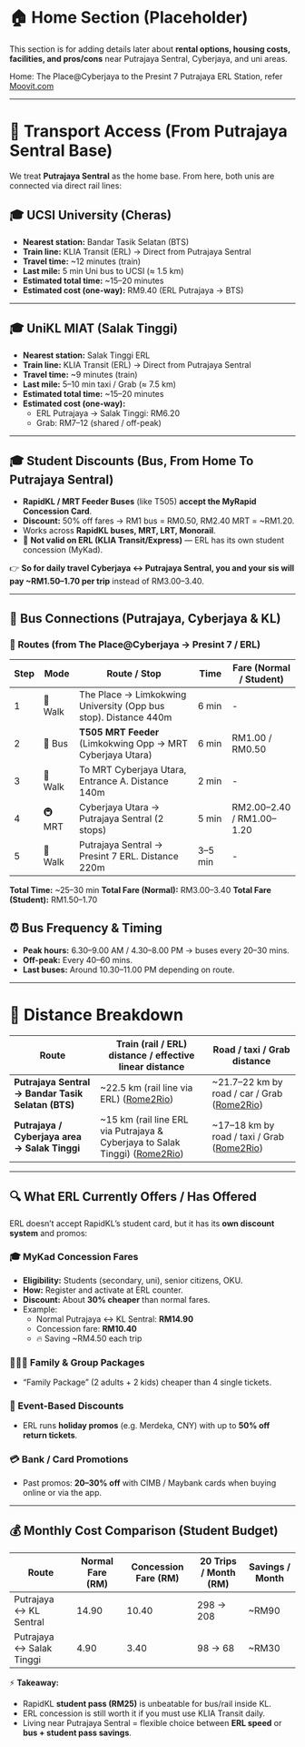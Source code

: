 # 🏠 Home Section (Placeholder)

This section is for adding details later about **rental options, housing costs, facilities, and pros/cons** near Putrajaya Sentral, Cyberjaya, and uni areas.

Home: The Place@Cyberjaya to the Presint 7 Putrajaya ERL Station, refer [Moovit.com](https://moovitapp.com/tripplan/kuala_lumpur-1082/poi/Presint%207/The%20Place@Cyberjaya,%20Sepang/itinerary/en?customerId=4908&ref=1&af_sub8=%2Findex%2Fen%2Fpublic_transit-Presint_7-Kuala_Lumpur-site_181065906-1082&af_sub9=Search%20bar%20button&poiType=site&abTest=V1-Destinations-1755070143&fll=2.937272_101.662388&tll=2.93034_101.672387&metroSeoName=Kuala_Lumpur)

---

# 🚆 Transport Access (From Putrajaya Sentral Base)

We treat **Putrajaya Sentral** as the home base. From here, both unis are connected via direct rail lines:

## 🎓 UCSI University (Cheras)

* **Nearest station:** Bandar Tasik Selatan (BTS)  
* **Train line:** KLIA Transit (ERL) → Direct from Putrajaya Sentral  
* **Travel time:** ~12 minutes (train)  
* **Last mile:** 5 min Uni bus to UCSI (≈ 1.5 km)  
* **Estimated total time:** ~15–20 minutes  
* **Estimated cost (one-way):** RM9.40 (ERL Putrajaya → BTS)

---

## 🎓 UniKL MIAT (Salak Tinggi)

* **Nearest station:** Salak Tinggi ERL  
* **Train line:** KLIA Transit (ERL) → Direct from Putrajaya Sentral  
* **Travel time:** ~9 minutes (train)  
* **Last mile:** 5–10 min taxi / Grab (≈ 7.5 km)  
* **Estimated total time:** ~15–20 minutes  
* **Estimated cost (one-way):**  
  * ERL Putrajaya → Salak Tinggi: RM6.20  
  * Grab: RM7–12 (shared / off-peak)  

---

## 🎓 Student Discounts (Bus, From Home To Putrajaya Sentral)

* **RapidKL / MRT Feeder Buses** (like T505) **accept the MyRapid Concession Card**.
* **Discount:** 50% off fares → RM1 bus = RM0.50, RM2.40 MRT = ~RM1.20.
* Works across **RapidKL buses, MRT, LRT, Monorail**.
* 🚫 **Not valid on ERL (KLIA Transit/Express)** — ERL has its own student concession (MyKad).

👉 **So for daily travel Cyberjaya ↔ Putrajaya Sentral, you and your sis will pay ~RM1.50–1.70 per trip** instead of RM3.00–3.40.

---

## 🚌 Bus Connections (Putrajaya, Cyberjaya & KL)

### 🔄 Routes (from The Place@Cyberjaya → Presint 7 / ERL)

| Step | Mode    | Route / Stop                                               | Time    | Fare (Normal / Student)   |
| ---- | ------- | ---------------------------------------------------------- | ------- | ------------------------- |
| 1    | 🚶 Walk | The Place → Limkokwing University (Opp bus stop).  Distance 440m           | 6 min   | -                      |
| 2    | 🚌 Bus  | **T505 MRT Feeder** (Limkokwing Opp → MRT Cyberjaya Utara) | 6 min   | RM1.00 / RM0.50           |
| 3    | 🚶 Walk | To MRT Cyberjaya Utara, Entrance A. Distance 140m                         | 2 min   | -                      |
| 4    | 🚇 MRT  | Cyberjaya Utara → Putrajaya Sentral (2 stops)              | 5 min   | RM2.00–2.40 / RM1.00–1.20 |
| 5    | 🚶 Walk | Putrajaya Sentral → Presint 7 ERL. Distance 220m                          | 3–5 min | -                      |

**Total Time:** ~25–30 min
**Total Fare (Normal):** RM3.00–3.40
**Total Fare (Student):** RM1.50–1.70


## ⏰ Bus Frequency & Timing

* **Peak hours:** 6.30–9.00 AM / 4.30–8.00 PM → buses every 20–30 mins.  
* **Off-peak:** Every 40–60 mins.  
* **Last buses:** Around 10.30–11.00 PM depending on route.  

---

# 📏 Distance Breakdown

| Route                                              | Train (rail / ERL) distance / effective linear distance                          | Road / taxi / Grab distance                      |
| -------------------------------------------------- | -------------------------------------------------------------------------------- | ------------------------------------------------ |
| **Putrajaya Sentral → Bandar Tasik Selatan (BTS)** | ~22.5 km (rail line via ERL) ([Rome2Rio][1])                                     | ~21.7–22 km by road / car / Grab ([Rome2Rio][2]) |
| **Putrajaya / Cyberjaya area → Salak Tinggi**      | ~15 km (rail line ERL via Putrajaya & Cyberjaya to Salak Tinggi) ([Rome2Rio][3]) | ~17–18 km by road / taxi / Grab ([Rome2Rio][4])  |

[1]: https://www.rome2rio.com/s/Putrajaya-Sentral/Bandar-Tasik-Selatan?utm_source=chatgpt.com  
[2]: https://www.rome2rio.com/s/Putrajaya-Sentral/Bandar-Tasik-Selatan-Station?utm_source=chatgpt.com  
[3]: https://www.rome2rio.com/s/Cyberjaya/Salak-Tinggi-ERL-Station?utm_source=chatgpt.com  
[4]: https://www.rome2rio.com/s/Putrajaya-Sentral/Salak-Tinggi?utm_source=chatgpt.com  

---

## 🔍 What ERL Currently Offers / Has Offered

ERL doesn’t accept RapidKL’s student card, but it has its **own discount system** and promos:

### 🎓 MyKad Concession Fares
* **Eligibility:** Students (secondary, uni), senior citizens, OKU.  
* **How:** Register and activate at ERL counter.  
* **Discount:** About **30% cheaper** than normal fares.  
* Example:  
  * Normal Putrajaya ↔ KL Sentral: **RM14.90**  
  * Concession fare: **RM10.40**  
  * 🔥 Saving ~RM4.50 each trip  

### 👨‍👩‍👧 Family & Group Packages
* “Family Package” (2 adults + 2 kids) cheaper than 4 single tickets.  

### 🎉 Event-Based Discounts
* ERL runs **holiday promos** (e.g. Merdeka, CNY) with up to **50% off return tickets**.  

### 💳 Bank / Card Promotions
* Past promos: **20–30% off** with CIMB / Maybank cards when buying online or via the app.  

---

## 💰 Monthly Cost Comparison (Student Budget)

| Route                    | Normal Fare (RM) | Concession Fare (RM) | 20 Trips / Month (RM) | Savings / Month |
| ------------------------ | ---------------- | -------------------- | --------------------- | --------------- |
| Putrajaya ↔ KL Sentral   | 14.90            | 10.40                | 298 → 208             | ~RM90           |
| Putrajaya ↔ Salak Tinggi | 4.90             | 3.40                 | 98 → 68               | ~RM30           |

⚡ **Takeaway:**  
* RapidKL **student pass (RM25)** is unbeatable for bus/rail inside KL.  
* ERL concession is still worth it if you must use KLIA Transit daily.  
* Living near Putrajaya Sentral = flexible choice between **ERL speed** or **bus + student pass savings**.  



